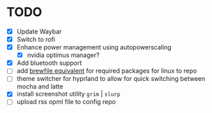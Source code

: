 # TODO

- [x] Update Waybar
- [x] Switch to rofi
- [x] Enhance power management using autopowerscaling
  - [x] nvidia optimus manager?
- [x] Add bluetooth support
- [ ] add [brewfile equivalent](https://superuser.com/questions/1061612/how-do-you-make-a-list-file-for-pacman-to-install-from)
for required packages for linux to repo
- [ ] theme switcher for hyprland to allow for quick switching between
mocha and latte
- [x] install screenshot utility `grim` | `slurp`
- [ ] upload rss opml file to config repo
